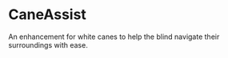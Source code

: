 # CaneAssist
An enhancement for white canes to help the blind navigate their surroundings with ease.
